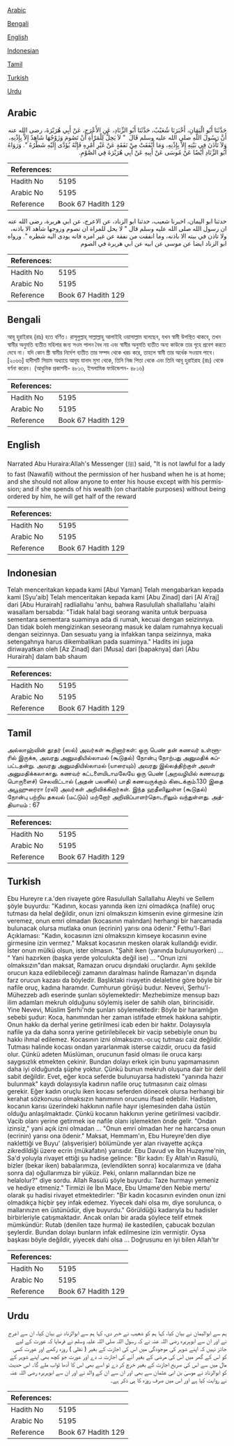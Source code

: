 [Arabic](#arabic)

[Bengali](#bengali)

[English](#english)

[Indonesian](#indonesian)

[Tamil](#tamil)

[Turkish](#turkish)

[Urdu](#urdu)

## Arabic


<div dir="rtl" lang="ar" style={{fontSize:'larger',backgroundColor:'#f8f9fa',padding:20}}>
حَدَّثَنَا أَبُو الْيَمَانِ، أَخْبَرَنَا شُعَيْبٌ، حَدَّثَنَا أَبُو الزِّنَادِ، عَنِ الأَعْرَجِ، عَنْ أَبِي هُرَيْرَةَ، رضى الله عنه أَنَّ رَسُولَ اللَّهِ صلى الله عليه وسلم قَالَ ‏ "‏ لاَ يَحِلُّ لِلْمَرْأَةِ أَنْ تَصُومَ وَزَوْجُهَا شَاهِدٌ إِلاَّ بِإِذْنِهِ، وَلاَ تَأْذَنَ فِي بَيْتِهِ إِلاَّ بِإِذْنِهِ، وَمَا أَنْفَقَتْ مِنْ نَفَقَةٍ عَنْ غَيْرِ أَمْرِهِ فَإِنَّهُ يُؤَدَّى إِلَيْهِ شَطْرُهُ ‏"‏‏.‏ وَرَوَاهُ أَبُو الزِّنَادِ أَيْضًا عَنْ مُوسَى عَنْ أَبِيهِ عَنْ أَبِي هُرَيْرَةَ فِي الصَّوْمِ‏.‏
</div>
<div style={{backgroundColor:'#f8f9fa',padding:20, marginBottom: 10}}><table> <thead> <tr> <th>References:</th> <th></th> </tr> </thead> <tbody><tr><td>Hadith No</td><td>5195</td></tr><tr><td>Arabic No</td><td>5195</td></tr><tr><td>Reference</td><td>Book 67 Hadith 129</td></tr></tbody></table></div>


<div dir="rtl" lang="ar" style={{fontSize:'larger',backgroundColor:'#f8f9fa',padding:20}}>
حدثنا ابو اليمان، اخبرنا شعيب، حدثنا ابو الزناد، عن الاعرج، عن ابي هريرة، رضى الله عنه ان رسول الله صلى الله عليه وسلم قال " لا يحل للمراة ان تصوم وزوجها شاهد الا باذنه، ولا تاذن في بيته الا باذنه، وما انفقت من نفقة عن غير امره فانه يودى اليه شطره ". ورواه ابو الزناد ايضا عن موسى عن ابيه عن ابي هريرة في الصوم
</div>
<div style={{backgroundColor:'#f8f9fa',padding:20, marginBottom: 10}}><table> <thead> <tr> <th>References:</th> <th></th> </tr> </thead> <tbody><tr><td>Hadith No</td><td>5195</td></tr><tr><td>Arabic No</td><td>5195</td></tr><tr><td>Reference</td><td>Book 67 Hadith 129</td></tr></tbody></table></div>

## Bengali


<div dir="ltr" lang="bn" style={{fontSize:'larger',backgroundColor:'#f8f9fa',padding:20}}>
আবূ হুরাইরাহ (রাঃ) হতে বর্ণিত। রাসূলুল্লাহ্ সাল্লাল্লাহু আলাইহি ওয়াসাল্লাম বলেছেন, যখন স্বামী উপস্থিত থাকবে, তখন স্বামীর অনুমতি ব্যতীত মহিলার জন্য সওম পালন বৈধ নয় এবং স্বামীর অনুমতি ব্যতীত অন্য কাউকে তার গৃহে প্রবেশ করতে দেবে না। যদি কোন স্ত্রী স্বামীর নির্দেশ ব্যতীত তার সম্পদ থেকে খরচ করে, তাহলে স্বামী তার অর্ধেক সওয়াব পাবে। [২০৬৬] হাদীসটি সিয়াম অধ্যায়ে আবূয যানাদ মূসা থেকে, তিনি নিজ পিতা থেকে এবং তিনি আবূ হুরাইরাহ (রাঃ) থেকে বর্ণনা করেন। (আধুনিক প্রকাশনী- ৪৮১৩, ইসলামিক ফাউন্ডেশন- ৪৮১৬)
</div>
<div style={{backgroundColor:'#f8f9fa',padding:20, marginBottom: 10}}><table> <thead> <tr> <th>References:</th> <th></th> </tr> </thead> <tbody><tr><td>Hadith No</td><td>5195</td></tr><tr><td>Arabic No</td><td>5195</td></tr><tr><td>Reference</td><td>Book 67 Hadith 129</td></tr></tbody></table></div>

## English


<div dir="ltr" lang="en" style={{fontSize:'larger',backgroundColor:'#f8f9fa',padding:20}}>
Narrated Abu Huraira:Allah's Messenger (ﷺ) said, "It is not lawful for a lady to fast (Nawafil) without the permission of her husband when he is at home; and she should not allow anyone to enter his house except with his permission; and if she spends of his wealth (on charitable purposes) without being ordered by him, he will get half of the reward
</div>
<div style={{backgroundColor:'#f8f9fa',padding:20, marginBottom: 10}}><table> <thead> <tr> <th>References:</th> <th></th> </tr> </thead> <tbody><tr><td>Hadith No</td><td>5195</td></tr><tr><td>Arabic No</td><td>5195</td></tr><tr><td>Reference</td><td>Book 67 Hadith 129</td></tr></tbody></table></div>

## Indonesian


<div dir="ltr" lang="id" style={{fontSize:'larger',backgroundColor:'#f8f9fa',padding:20}}>
Telah menceritakan kepada kami [Abul Yaman] Telah mengabarkan kepada kami [Syu'aib] Telah menceritakan kepada kami [Abu Zinad] dari [Al A'raj] dari [Abu Hurairah] radliallahu 'anhu, bahwa Rasulullah shallallahu 'alaihi wasallam bersabda: "Tidak halal bagi seorang wanita untuk berpuasa sementara sementara suaminya ada di rumah, kecuai dengan seizinnya. Dan tidak boleh mengizinkan seseorang masuk ke dalam rumahnya kecuali dengan seizinnya. Dan sesuatu yang ia infakkan tanpa seizinnya, maka setengahnya harus dikembalikan pada suaminya." Hadits ini juga diriwayatkan oleh [Az Zinad] dari [Musa] dari [bapaknya] dari [Abu Hurairah] dalam bab shaum
</div>
<div style={{backgroundColor:'#f8f9fa',padding:20, marginBottom: 10}}><table> <thead> <tr> <th>References:</th> <th></th> </tr> </thead> <tbody><tr><td>Hadith No</td><td>5195</td></tr><tr><td>Arabic No</td><td>5195</td></tr><tr><td>Reference</td><td>Book 67 Hadith 129</td></tr></tbody></table></div>

## Tamil


<div dir="ltr" lang="ta" style={{fontSize:'larger',backgroundColor:'#f8f9fa',padding:20}}>
அல்லாஹ்வின் தூதர் (ஸல்) அவர்கள் கூறினார்கள்: ஒரு பெண் தன் கணவர் உள்ளூரில் இருக்க, அவரது அனுமதியில்லாமல் (கூடுதல்) நோன்பு நோற்பது அனுமதிக் கப்பட்டதன்று. அவரது அனுமதியில்லாமல் (யாரையும்) அவரது இல்லத்திற்குள் அவள் அனுமதிக்கலாகாது. கணவர் கட்டளையிடாமலேயே ஒரு பெண் (அறவழியில் கணவரது பொருளைச்) செலவிட்டால் (அதன் பலனில்) பாதி கணவருக்கும் கிடைக்கும்.130 இதை அபூஹுரைரா (ரலி) அவர்கள் அறிவிக்கிறார்கள். இந்த ஹதீஸிலுள்ள (கூடுதல்) நோன்பு பற்றிய தகவல் (மட்டும்) மற்றோர் அறிவிப்பாளர்தொடரிலும் வந்துள்ளது. அத்தியாயம் : 67
</div>
<div style={{backgroundColor:'#f8f9fa',padding:20, marginBottom: 10}}><table> <thead> <tr> <th>References:</th> <th></th> </tr> </thead> <tbody><tr><td>Hadith No</td><td>5195</td></tr><tr><td>Arabic No</td><td>5195</td></tr><tr><td>Reference</td><td>Book 67 Hadith 129</td></tr></tbody></table></div>

## Turkish


<div dir="ltr" lang="tr" style={{fontSize:'larger',backgroundColor:'#f8f9fa',padding:20}}>
Ebu Hureyre r.a.'den rivayete göre RasuluIlah Sallallahu Aleyhi ve Sellem şöyle buyurdu: "Kadının, kocası yanında iken izni olmadıkça (nafile) oruç tutması da helal değildir, onun izni olmaksızın kimsenin evine girmesine izin veremez, onun emri olmadan (kocasının malından) herhangi bir harcamada bulunacak olursa mutlaka onun (ecrinin) yarısı ona ödenir." Fethu'l-Bari Açıklaması: "Kadın, kocasının izni olmaksızın kimseye kocasının evine girmesine izin vermez." Maksat kocasının mesken olarak kullandığı evidir. İster onun mülkü olsun, ister olmasın. "Şahit iken (yanında bulunuyorken) ... " Yani hazırken (başka yerde yolculukta değil ise) ... "Onun izni olmaksızın"dan maksat, Ramazan orucu dışındaki oruçlardır. Aynı şekilde orucun kaza edilebileceği zamanın daralması halinde Ramazan'ın dışında farz orucun kazası da böyledir. Başlıktaki rivayetin delaletine göre böyle bir nafile oruç, kadına haramdır. Cumhurun görüşü budur. Nevevi, Şerhu'l-Mühezzeb adlı eserinde şunları söylemektedir: Mezhebimize mensup bazı ilim adamları mekruh olduğunu söylemiş iseler de sahih olan, birincisidir. Yine Nevevi, Müslim Şerhi'nde şunları söylemektedir: Böyle bir haramlığın sebebi şudur: Koca, hanımından her zaman istifade etmek hakkına sahiptir. Onun hakkı da derhal yerine getirilmesi icab eden bir haktır. Dolayısıyla nafile ya da daha sonra yerine getirilebilecek bir vacip sebebiyle onun bu hakkı ihmal edilemez. Kocasının izni olmaksızm.-oı:uç tutması caiz değildir. Tutması halinde kocası ondan yararlanmak isterse caizdir, orucu da fasid olur. Çünkü adeten Müslüman, orucunun fasid olması ile oruca karşı saygısızlık etmekten çekinir. Bundan dolayı erkek için bunu yapmamasının daha iyi olduğunda şüphe yoktur. Çünkü bunun mekruh oluşuna dair bir delil sabit değildir. Evet, eğer koca seferde bulunuyarsa hadisteki "yanında hazır bulunmak" kaydı dolayısıyla kadının nafile oruç tutmasının caiz olması gerekir. Eğer kadın oruçlu iken kocası seferden dönecek olursa herhangi bir kerahat sözkonusu olmaksızın hanımının orucunu ifsad edebilir. Hadisten, kocanın karısı üzerindeki hakkının nafile hayır işlemesinden daha üstün olduğu anlaşılmaktadır. Çünkü kocanın hakkının yerine getirilmesi vacibdir. Vacib olanı yerine getirmek ise nafile olanı işlemekten önde gelir. "Ondan izinsiz," yani açık izni olmadan ... "Onun emri olmadan her ne harcarsa onun (ecrinin) yarısı ona ödenir." Maksat, Hemmam'ın, Ebu Hureyre'den diye naklettiği ve Buyu' (alışverişier) bölümünde yer alan rivayette açıkça zikredildiği üzere ecrin (mükafatın) yarısıdır. Ebu Davud ve İbn Huzeyme'nin, Sa'd yoluyla rivayet ettiği şu hadise gelince: "Bir kadın: Ey Allah'ın Rasulü, bizler (bekar iken) babalarımıza, (evlendikten sonra) kocalarımıza ve (daha sonra da) oğullarımıza bir yüküz. Peki, onların mallarından bize ne helalolur?" diye sordu. Allah Rasulü şöyle buyurdu: Taze hurmayı yemeniz ve hediye etmeniz." Tirmizi ile İbn Mace, Ebu Umame'den Nebie mertu' olarak şu hadisi rivayet etmektedirler: "Bir kadın kocasının evinden onun izni olmadıkça hiçbir şey infak edemez. Yiyecek dahi olsa mı, diye sorulunca, o mallarınızın en üstünüdür, diye buyurdu." Görüldüğü kadarıyla bu hadisler birbirleriyle çatışmaktadır. Ancak onları bir arada şöylece telif etmek mümkündür: Rutab (denilen taze hurma) ile kastedilen, çabucak bozulan şeylerdir. Bundan dolayı bunların infak edilmesine izin vermiştir. Oysa başkası böyle değildir, yiyecek dahi olsa ... Doğrusunu en iyi bilen Allah'tır
</div>
<div style={{backgroundColor:'#f8f9fa',padding:20, marginBottom: 10}}><table> <thead> <tr> <th>References:</th> <th></th> </tr> </thead> <tbody><tr><td>Hadith No</td><td>5195</td></tr><tr><td>Arabic No</td><td>5195</td></tr><tr><td>Reference</td><td>Book 67 Hadith 129</td></tr></tbody></table></div>

## Urdu


<div dir="rtl" lang="ur" style={{fontSize:'larger',backgroundColor:'#f8f9fa',padding:20}}>
ہم سے ابوالیمان نے بیان کیا، کہا ہم کو شعیب نے خبر دی، کہا ہم سے ابوالزناد نے بیان کیا، ان سے اعرج نے اور ان سے ابوہریرہ رضی اللہ عنہ نے کہ رسول اللہ صلی اللہ علیہ وسلم نے فرمایا کہ عورت کے لیے جائز نہیں کہ اپنے شوہر کی موجودگی میں اس کی اجازت کے بغیر ( نفلی ) روزہ رکھے اور عورت کسی کو اس کے گھر میں اس کی مرضی کے بغیر آنے کی اجازت نہ دے اور عورت جو کچھ بھی اپنے شوہر کے مال میں سے اس کی صریح اجازت کے بغیر خرچ کر دے تو اسے بھی اس کا آدھا ثواب ملے گا۔ اس حدیث کو ابوالزناد نے موسیٰ بن ابی عثمان سے بھی اور ان سے ان کے والد نے اور ان سے ابوہریرہ رضی اللہ عنہ نے روایت کیا ہے اور اس میں صرف روزہ کا ہی ذکر ہے۔
</div>
<div style={{backgroundColor:'#f8f9fa',padding:20, marginBottom: 10}}><table> <thead> <tr> <th>References:</th> <th></th> </tr> </thead> <tbody><tr><td>Hadith No</td><td>5195</td></tr><tr><td>Arabic No</td><td>5195</td></tr><tr><td>Reference</td><td>Book 67 Hadith 129</td></tr></tbody></table></div>
